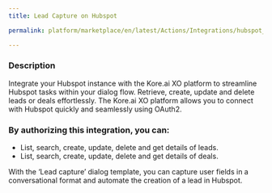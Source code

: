 ```yaml
---
title: Lead Capture on Hubspot

permalink: platform/marketplace/en/latest/Actions/Integrations/hubspot_leadCapture

---
```


### Description

Integrate your Hubspot instance with the Kore.ai XO platform to streamline Hubspot tasks within your dialog flow. Retrieve, create, update and delete leads or deals effortlessly. The Kore.ai XO platform allows you to connect with Hubspot quickly and seamlessly using OAuth2.

### By authorizing this integration, you can:
- List, search, create, update, delete and get details of leads.
- List, search, create, update, delete and get details of deals.

With the ‘Lead capture’ dialog template, you can capture user fields in a conversational format and automate the creation of a lead in Hubspot.
